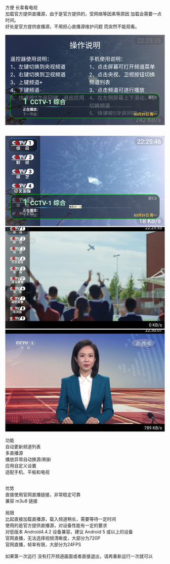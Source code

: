 方便 长辈看电视
<br/>
加载官方提供直播源，由于是官方提供的，受网络等因素等原因 加载会需要一点时间。
<br/>
好处是官方提供直播源，不用担心直播源维护问题 而突然不能观看。
<br/>
<br/>
<img src="./1.png"/>

<br/>
<img src="./2.png"/>
<br/>
<img src="./3.png"/>
<br/>
<img src="./4.png"/>
<br/>

功能
<br/>
自动更新频道列表
<br/>
多直播源
<br/>
播放异常自动换源/刷新
<br/>
应用自定义设置
<br/>
适配手机、平板和电视
<br/>
<br/>

优势
<br/>
直接使用官网直播链接，非常稳定可靠
<br/>
兼容 m3u8 链接
<br/>
<br/>
局限
<br/>
比起直接加载直播源，载入频道稍长，需要等待一定时间
<br/>
使用的是官方提供直播源，对设备性能有一定的要求
<br/>
对低版本 Android4.4.2 设备兼容，建议 Android 5 或以上的设备
<br/>
官网直播，无法选择视频清晰度，大部分为720P
<br/>
官网直播，帧率有限，大部分为24FPS
<br/>
<br/>
如果第一次运行 没有打开频道画面或者直接退出，请再重新运行一次就可以

